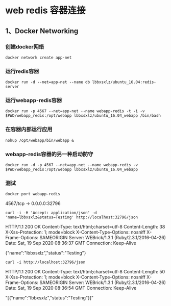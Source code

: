 # web redis 容器连接

## 1、Docker Networking

### 创建docker网络
```
docker network create app-net
```
### 运行redis容器
```
docker run -d --net=app-net --name db lbbxsxlz/ubuntu_16.04:redis-server
```
### 运行webapp-redis容器
```
docker run -p 4567 --net=app-net --name webapp-redis -t -i -v $PWD/webapp_redis:/opt/webapp lbbxsxlz/ubuntu_16.04_webapp /bin/bash
```
### 在容器内部运行应用
```
nohup /opt/webapp/bin/webapp &
```
### webapp-redis容器的另一种启动防守
```
docker run -d -p 4567 --net=app-net --name webapp-redis -v $PWD/webapp_redis:/opt/webapp lbbxsxlz/ubuntu_16.04_webapp
```

### 测试
```
docker port webapp-redis
```
4567/tcp -> 0.0.0.0:32796
```
curl -i -H 'Accept: application/json' -d 'name=lbbxsxlz&status=Testing' http://localhost:32796/json
```
HTTP/1.1 200 OK 
Content-Type: text/html;charset=utf-8
Content-Length: 38
X-Xss-Protection: 1; mode=block
X-Content-Type-Options: nosniff
X-Frame-Options: SAMEORIGIN
Server: WEBrick/1.3.1 (Ruby/2.3.1/2016-04-26)
Date: Sat, 19 Sep 2020 08:36:37 GMT
Connection: Keep-Alive

{"name":"lbbxsxlz","status":"Testing"}

```
curl -i http://localhost:32796/json
```
HTTP/1.1 200 OK 
Content-Type: text/html;charset=utf-8
Content-Length: 50
X-Xss-Protection: 1; mode=block
X-Content-Type-Options: nosniff
X-Frame-Options: SAMEORIGIN
Server: WEBrick/1.3.1 (Ruby/2.3.1/2016-04-26)
Date: Sat, 19 Sep 2020 08:36:54 GMT
Connection: Keep-Alive

"[{\"name\":\"lbbxsxlz\",\"status\":\"Testing\"}]"

